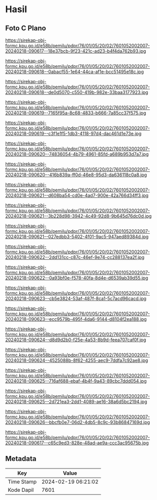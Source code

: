 # Hasil

## Foto C Plano

https://sirekap-obj-formc.kpu.go.id/e58b/pemilu/pdpr/76/01/05/20/02/7601052002007-20240218-090617--18e37bcb-9f23-421c-ad23-b4f4da762b93.jpg

https://sirekap-obj-formc.kpu.go.id/e58b/pemilu/pdpr/76/01/05/20/02/7601052002007-20240218-090618--0abacf55-1e64-44ca-af1e-bcc51495e18c.jpg

https://sirekap-obj-formc.kpu.go.id/e58b/pemilu/pdpr/76/01/05/20/02/7601052002007-20240218-090618--de0d5070-c550-419b-982e-33baa3177923.jpg

https://sirekap-obj-formc.kpu.go.id/e58b/pemilu/pdpr/76/01/05/20/02/7601052002007-20240218-090619--7165f95a-8c68-4833-b666-7a85cc37f575.jpg

https://sirekap-obj-formc.kpu.go.id/e58b/pemilu/pdpr/76/01/05/20/02/7601052002007-20240218-090619--c3f1e1f5-1db3-4118-97d4-dac461d1e73e.jpg

https://sirekap-obj-formc.kpu.go.id/e58b/pemilu/pdpr/76/01/05/20/02/7601052002007-20240218-090620--74836054-4b79-4961-85fd-a689b953d7a7.jpg

https://sirekap-obj-formc.kpu.go.id/e58b/pemilu/pdpr/76/01/05/20/02/7601052002007-20240218-090620--416b839a-ff0d-46e8-95d3-da636118c0a8.jpg

https://sirekap-obj-formc.kpu.go.id/e58b/pemilu/pdpr/76/01/05/20/02/7601052002007-20240218-090621--d608ba54-cd0e-4ad7-900e-42a766d34ff3.jpg

https://sirekap-obj-formc.kpu.go.id/e58b/pemilu/pdpr/76/01/05/20/02/7601052002007-20240218-090621--3b228d98-3942-4c49-92d8-9b645d76dc0d.jpg

https://sirekap-obj-formc.kpu.go.id/e58b/pemilu/pdpr/76/01/05/20/02/7601052002007-20240218-090621--027edbb3-5402-4f01-9ac5-947aed89384d.jpg

https://sirekap-obj-formc.kpu.go.id/e58b/pemilu/pdpr/76/01/05/20/02/7601052002007-20240218-090622--2dd131cc-c87c-46ef-9e74-cc288137ea2f.jpg

https://sirekap-obj-formc.kpu.go.id/e58b/pemilu/pdpr/76/01/05/20/02/7601052002007-20240218-090622--0a93bf0e-f578-40fa-8d4e-d6539ab39d55.jpg

https://sirekap-obj-formc.kpu.go.id/e58b/pemilu/pdpr/76/01/05/20/02/7601052002007-20240218-090623--cb5e3824-53af-487f-8ca1-5c7acd96cacd.jpg

https://sirekap-obj-formc.kpu.go.id/e58b/pemilu/pdpr/76/01/05/20/02/7601052002007-20240218-090623--ecc9579b-495f-4da6-9144-d8104f2ea188.jpg

https://sirekap-obj-formc.kpu.go.id/e58b/pemilu/pdpr/76/01/05/20/02/7601052002007-20240218-090624--d8d9d2b0-f25e-4a53-8b9d-feea707caf0f.jpg

https://sirekap-obj-formc.kpu.go.id/e58b/pemilu/pdpr/76/01/05/20/02/7601052002007-20240218-090624--4525088b-8f62-4255-aec9-7ddfa7c92ae8.jpg

https://sirekap-obj-formc.kpu.go.id/e58b/pemilu/pdpr/76/01/05/20/02/7601052002007-20240218-090625--716af688-ebaf-4b4f-9a43-89cbc7ddd054.jpg

https://sirekap-obj-formc.kpu.go.id/e58b/pemilu/pdpr/76/01/05/20/02/7601052002007-20240218-090625--2d721ea3-2dd1-4089-ae16-38a6d5bc2194.jpg

https://sirekap-obj-formc.kpu.go.id/e58b/pemilu/pdpr/76/01/05/20/02/7601052002007-20240218-090626--bbcfb0e7-06d2-4db5-8c9c-93b86847169d.jpg

https://sirekap-obj-formc.kpu.go.id/e58b/pemilu/pdpr/76/01/05/20/02/7601052002007-20240218-090617--c65c9ed3-828e-48ad-ae9a-ccc3ac95675b.jpg


## Metadata

| Key        | Value               |
| ---------- | ------------------- |
| Time Stamp | 2024-02-19 06:21:02 |
| Kode Dapil | 7601                |



